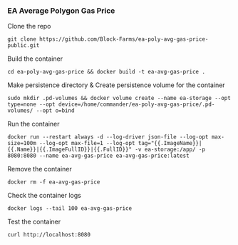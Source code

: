 
### EA Average Polygon Gas Price

Clone the repo
```
git clone https://github.com/Block-Farms/ea-poly-avg-gas-price-public.git
```

Build the container
```
cd ea-poly-avg-gas-price && docker build -t ea-avg-gas-price .
```

Make persistence directory & Create persistence volume for the container
```
sudo mkdir .pd-volumes && docker volume create --name ea-storage --opt type=none --opt device=/home/commander/ea-poly-avg-gas-price/.pd-volumes/ --opt o=bind
```

Run the container
```
docker run --restart always -d --log-driver json-file --log-opt max-size=100m --log-opt max-file=1 --log-opt tag="{{.ImageName}}|{{.Name}}|{{.ImageFullID}}|{{.FullID}}" -v ea-storage:/app/ -p 8080:8080 --name ea-avg-gas-price ea-avg-gas-price:latest
```

Remove the container
```
docker rm -f ea-avg-gas-price
```

Check the container logs
```
docker logs --tail 100 ea-avg-gas-price
```

Test the container
```
curl http://localhost:8080
```

